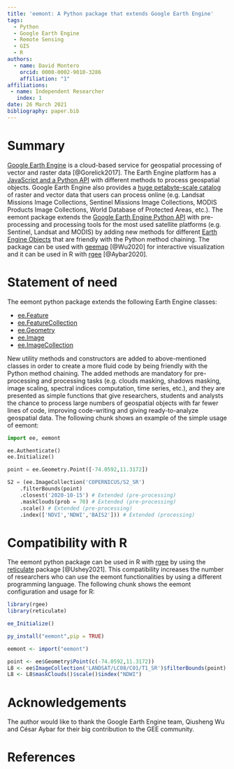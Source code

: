 ```yaml
---
title: 'eemont: A Python package that extends Google Earth Engine'
tags:
  - Python
  - Google Earth Engine
  - Remote Sensing
  - GIS
  - R
authors:
  - name: David Montero
    orcid: 0000-0002-9010-3286
    affiliation: "1"
affiliations:
 - name: Independent Researcher
   index: 1
date: 26 March 2021
bibliography: paper.bib
---
```


# Summary

[Google Earth Engine](https://earthengine.google.com/) is a cloud-based service for geospatial processing of vector and raster data [@Gorelick2017].
The Earth Engine platform has a [JavaScript and a Python API](https://developers.google.com/earth-engine/guides) with different methods to process geospatial objects.
Google Earth Engine also provides a [huge petabyte-scale catalog](https://developers.google.com/earth-engine/datasets/) of raster and vector data that users can process online
(e.g. Landsat Missions Image Collections, Sentinel Missions Image Collections, MODIS Products Image Collections, World Database of Protected Areas, etc.).
The eemont package extends the [Google Earth Engine Python API](https://developers.google.com/earth-engine/guides/python_install) with pre-processing and processing tools
for the most used satellite platforms (e.g. Sentinel, Landsat and MODIS) by adding new methods for different
[Earth Engine Objects](https://developers.google.com/earth-engine/guides/objects_methods_overview) that are friendly with the Python method chaining. The package
can be used with [geemap](https://geemap.org/) [@Wu2020] for interactive visualization and it can be used in R with [rgee](https://github.com/r-spatial/rgee) [@Aybar2020].

# Statement of need

The eemont python package extends the following Earth Engine classes:

- [ee.Feature](https://developers.google.com/earth-engine/guides/features)
- [ee.FeatureCollection](https://developers.google.com/earth-engine/guides/feature_collections)
- [ee.Geometry](https://developers.google.com/earth-engine/guides/geometries)
- [ee.Image](https://developers.google.com/earth-engine/guides/image_overview)
- [ee.ImageCollection](https://developers.google.com/earth-engine/guides/ic_creating)

New utility methods and constructors are added to above-mentioned classes in order to create a more fluid code by being friendly with the Python method chaining.
The added methods are mandatory for pre-processing and processing tasks (e.g. clouds masking, shadows masking, image scaling, spectral indices computation, time series, etc.),
and they are presented as simple functions that give researchers, students and analysts the chance to process large numbers of geospatial objects with far fewer lines of code,
improving code-writing and giving ready-to-analyze geospatial data. The following chunk shows an example of the simple usage of eemont:

```python
import ee, eemont

ee.Authenticate()
ee.Initialize()

point = ee.Geometry.Point([-74.0592,11.3172])

S2 = (ee.ImageCollection('COPERNICUS/S2_SR')
    .filterBounds(point)
    .closest('2020-10-15') # Extended (pre-processing)
    .maskClouds(prob = 70) # Extended (pre-processing)
    .scale() # Extended (pre-processing)
    .index(['NDVI','NDWI','BAIS2'])) # Extended (processing)
```

# Compatibility with R

The eemont python package can be used in R with [rgee](https://github.com/r-spatial/rgee) by using the [reticulate](https://rstudio.github.io/reticulate/) package [@Ushey2021].
This compatibility increases the number of researchers who can use the eemont functionalities by using a different programming language.
The following chunk shows the eemont configuration and usage for R:

```r
library(rgee)
library(reticulate)

ee_Initialize()

py_install("eemont",pip = TRUE)

eemont <- import("eemont")

point <- ee$Geometry$Point(c(-74.0592,11.3172))
L8 <- ee$ImageCollection('LANDSAT/LC08/C01/T1_SR')$filterBounds(point)
L8 <- L8$maskClouds()$scale()$index("NDWI")
```

# Acknowledgements

The author would like to thank the Google Earth Engine team, Qiusheng Wu and César Aybar for their big contribution to the GEE community.

# References